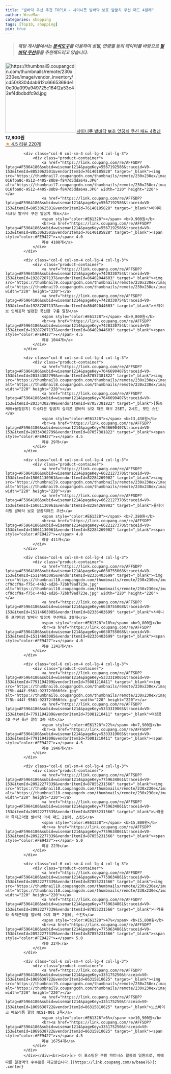```yaml
---
title: "발바닥 쿠션 추천 TOP10 - 샤이니풋 발바닥 보호 앞꿈치 쿠션 패드 4켤레"
author: WiseMan
categories: shopping
tags: [Top10, shopping]
pin: true
---
```


> ##### 해당 게시물에서는 [**분석도구**](https://itemscout.io/)를 이용하여 **성별**, **연령별** 등의 데이터를 바탕으로 [**발바닥 쿠션**](https://link.coupang.com/a/baae76)들을 추천해드리고 있습니다.
<div class="container"><div class="row">
            <div class="col-6 col-sm-4 col-lg-4 col-lg-3">
                <div class="product-container">
                    <a href="https://link.coupang.com/re/AFFSDP?lptag=AF5964186&subid=wiseman1214&pageKey=7600520210&traceid=V0-153&itemId=20104606803&vendorItemId=86708565350" target="_blank"><img src="https://thumbnail9.coupangcdn.com/thumbnails/remote/230x230ex/image/vendor_inventory/cd50/8304dab612c6665369de10e00a099a949725c164f2a53c42ef4dbdbdfc9d.jpg" alt="https://thumbnail9.coupangcdn.com/thumbnails/remote/230x230ex/image/vendor_inventory/cd50/8304dab612c6665369de10e00a099a949725c164f2a53c42ef4dbdbdfc9d.jpg" width="220" height="220"></a>
                    <a href="https://link.coupang.com/re/AFFSDP?lptag=AF5964186&subid=wiseman1214&pageKey=7600520210&traceid=V0-153&itemId=20104606803&vendorItemId=86708565350" target="_blank">샤이니풋 발바닥 보호 앞꿈치 쿠션 패드 4켤레</a>
                    <span style="color:#E61328"></span> <b>12,800원</b>
                    <br><a href="https://link.coupang.com/re/AFFSDP?lptag=AF5964186&subid=wiseman1214&pageKey=7600520210&traceid=V0-153&itemId=20104606803&vendorItemId=86708565350" target="_blank"><span style="color:#FE9427">★</span> 4.5
                    리뷰 220개</a>
                </div>
            </div>
            
            <div class="col-6 col-sm-4 col-lg-4 col-lg-3">
                <div class="product-container">
                    <a href="https://link.coupang.com/re/AFFSDP?lptag=AF5964186&subid=wiseman1214&pageKey=5567192586&traceid=V0-153&itemId=8853062501&vendorItemId=76140185828" target="_blank"><img src="https://thumbnail7.coupangcdn.com/thumbnails/remote/230x230ex/image/retail/images/1670936511908641-016fba8c-9512-4405-80b9-f847d5dda64a.JPG" alt="https://thumbnail7.coupangcdn.com/thumbnails/remote/230x230ex/image/retail/images/1670936511908641-016fba8c-9512-4405-80b9-f847d5dda64a.JPG" width="220" height="220"></a>
                    <a href="https://link.coupang.com/re/AFFSDP?lptag=AF5964186&subid=wiseman1214&pageKey=5567192586&traceid=V0-153&itemId=8853062501&vendorItemId=76140185828" target="_blank">바이미 시크릿 발바닥 쿠션 앞꿈치 패드</a>
                    <span style="color:#E61328"></span> <b>9,900원</b>
                    <br><a href="https://link.coupang.com/re/AFFSDP?lptag=AF5964186&subid=wiseman1214&pageKey=5567192586&traceid=V0-153&itemId=8853062501&vendorItemId=76140185828" target="_blank"><span style="color:#FE9427">★</span> 4.0
                    리뷰 4108개</a>
                </div>
            </div>
            
            <div class="col-6 col-sm-4 col-lg-4 col-lg-3">
                <div class="product-container">
                    <a href="https://link.coupang.com/re/AFFSDP?lptag=AF5964186&subid=wiseman1214&pageKey=7428330754&traceid=V0-153&itemId=19287207137&vendorItemId=86402044603" target="_blank"><img src="https://thumbnail9.coupangcdn.com/thumbnails/remote/230x230ex/image/vendor_inventory/5239/15903659d986cf2b96a155348979db4f6d136e24ce5ab272f5e8a6ef233b.jpg" alt="https://thumbnail9.coupangcdn.com/thumbnails/remote/230x230ex/image/vendor_inventory/5239/15903659d986cf2b96a155348979db4f6d136e24ce5ab272f5e8a6ef233b.jpg" width="220" height="220"></a>
                    <a href="https://link.coupang.com/re/AFFSDP?lptag=AF5964186&subid=wiseman1214&pageKey=7428330754&traceid=V0-153&itemId=19287207137&vendorItemId=86402044603" target="_blank">소웨이브 인체공학 발편한 푹신한 구름 깔창</a>
                    <span style="color:#E61328"></span> <b>9,800원</b>
                    <br><a href="https://link.coupang.com/re/AFFSDP?lptag=AF5964186&subid=wiseman1214&pageKey=7428330754&traceid=V0-153&itemId=19287207137&vendorItemId=86402044603" target="_blank"><span style="color:#FE9427">★</span> 4.5
                    리뷰 1044개</a>
                </div>
            </div>
            
            <div class="col-6 col-sm-4 col-lg-4 col-lg-3">
                <div class="product-container">
                    <a href="https://link.coupang.com/re/AFFSDP?lptag=AF5964186&subid=wiseman1214&pageKey=7646690407&traceid=V0-153&itemId=20334302799&vendorItemId=87057381822" target="_blank"><img src="https://thumbnail8.coupangcdn.com/thumbnails/remote/230x230ex/image/vendor_inventory/18ab/8aa47e3594b870312fbd2a170857b6e4d4582b307af85e392df77de1c8d1.png" alt="https://thumbnail8.coupangcdn.com/thumbnails/remote/230x230ex/image/vendor_inventory/18ab/8aa47e3594b870312fbd2a170857b6e4d4582b307af85e392df77de1c8d1.png" width="220" height="220"></a>
                    <a href="https://link.coupang.com/re/AFFSDP?lptag=AF5964186&subid=wiseman1214&pageKey=7646690407&traceid=V0-153&itemId=20334302799&vendorItemId=87057381822" target="_blank">[통증케어+물집방지] 미소다믄 앞꿈치 실리콘 발바닥 보호 패드 좌우 2SET, 2세트, 모던 스킨</a>
                    <span style="color:#E61328"></span> <b>13,430원</b>
                    <br><a href="https://link.coupang.com/re/AFFSDP?lptag=AF5964186&subid=wiseman1214&pageKey=7646690407&traceid=V0-153&itemId=20334302799&vendorItemId=87057381822" target="_blank"><span style="color:#FE9427">★</span> 4.5
                    리뷰 29개</a>
                </div>
            </div>
            
            <div class="col-6 col-sm-4 col-lg-4 col-lg-3">
                <div class="product-container">
                    <a href="https://link.coupang.com/re/AFFSDP?lptag=AF5964186&subid=wiseman1214&pageKey=6622127370&traceid=V0-153&itemId=15061130961&vendorItemId=82284269902" target="_blank"><img src="https://thumbnail9.coupangcdn.com/thumbnails/remote/230x230ex/image/vendor_inventory/1878/39304207bcdd15007a3180b249ce1161fd3b834b459698e9224a25dcccef.jpg" alt="https://thumbnail9.coupangcdn.com/thumbnails/remote/230x230ex/image/vendor_inventory/1878/39304207bcdd15007a3180b249ce1161fd3b834b459698e9224a25dcccef.jpg" width="220" height="220"></a>
                    <a href="https://link.coupang.com/re/AFFSDP?lptag=AF5964186&subid=wiseman1214&pageKey=6622127370&traceid=V0-153&itemId=15061130961&vendorItemId=82284269902" target="_blank">올데이리빙 발바닥 보호 앞꿈치패드 쿠션</a>
                    <span style="color:#E61328"></span> <b>7,280원</b>
                    <br><a href="https://link.coupang.com/re/AFFSDP?lptag=AF5964186&subid=wiseman1214&pageKey=6622127370&traceid=V0-153&itemId=15061130961&vendorItemId=82284269902" target="_blank"><span style="color:#FE9427">★</span> 4.0
                    리뷰 411개</a>
                </div>
            </div>
            
            <div class="col-6 col-sm-4 col-lg-4 col-lg-3">
                <div class="product-container">
                    <a href="https://link.coupang.com/re/AFFSDP?lptag=AF5964186&subid=wiseman1214&pageKey=6630755068&traceid=V0-153&itemId=15114603085&vendorItemId=82336403699" target="_blank"><img src="https://thumbnail10.coupangcdn.com/thumbnails/remote/230x230ex/image/retail/images/3127051833975007-cf9dcf9a-f75c-44b2-ad26-72bbf9ad723e.jpg" alt="https://thumbnail10.coupangcdn.com/thumbnails/remote/230x230ex/image/retail/images/3127051833975007-cf9dcf9a-f75c-44b2-ad26-72bbf9ad723e.jpg" width="220" height="220"></a>
                    <a href="https://link.coupang.com/re/AFFSDP?lptag=AF5964186&subid=wiseman1214&pageKey=6630755068&traceid=V0-153&itemId=15114603085&vendorItemId=82336403699" target="_blank">샤이니풋 프리미엄 발바닥 앞꿈치 쿠션패드 3켤레</a>
                    <span style="color:#E61328">18%</span> <b>9,800원</b>
                    <br><a href="https://link.coupang.com/re/AFFSDP?lptag=AF5964186&subid=wiseman1214&pageKey=6630755068&traceid=V0-153&itemId=15114603085&vendorItemId=82336403699" target="_blank"><span style="color:#FE9427">★</span> 4.0
                    리뷰 1241개</a>
                </div>
            </div>
            
            <div class="col-6 col-sm-4 col-lg-4 col-lg-3">
                <div class="product-container">
                    <a href="https://link.coupang.com/re/AFFSDP?lptag=AF5964186&subid=wiseman1214&pageKey=5333319065&traceid=V0-153&itemId=7791194209&vendorItemId=75081210411" target="_blank"><img src="https://thumbnail6.coupangcdn.com/thumbnails/remote/230x230ex/image/retail/images/2021/04/12/10/9/b8260bb0-7f5b-444f-9561-92372f066fdc.jpg" alt="https://thumbnail6.coupangcdn.com/thumbnails/remote/230x230ex/image/retail/images/2021/04/12/10/9/b8260bb0-7f5b-444f-9561-92372f066fdc.jpg" width="220" height="220"></a>
                    <a href="https://link.coupang.com/re/AFFSDP?lptag=AF5964186&subid=wiseman1214&pageKey=5333319065&traceid=V0-153&itemId=7791194209&vendorItemId=75081210411" target="_blank">여성용 4D 쿠션 폭신 깔창 3종 세트</a>
                    <span style="color:#E61328">22%</span> <b>7,900원</b>
                    <br><a href="https://link.coupang.com/re/AFFSDP?lptag=AF5964186&subid=wiseman1214&pageKey=5333319065&traceid=V0-153&itemId=7791194209&vendorItemId=75081210411" target="_blank"><span style="color:#FE9427">★</span> 4.5
                    리뷰 1946개</a>
                </div>
            </div>
            
            <div class="col-6 col-sm-4 col-lg-4 col-lg-3">
                <div class="product-container">
                    <a href="https://link.coupang.com/re/AFFSDP?lptag=AF5964186&subid=wiseman1214&pageKey=7759634861&traceid=V0-153&itemId=20922277339&vendorItemId=87855231566" target="_blank"><img src="https://thumbnail10.coupangcdn.com/thumbnails/remote/230x230ex/image/vendor_inventory/9ebf/01abca6eb06536665cba1f3b2ba5846923180f42fe6be36518b7094a8aa6.png" alt="https://thumbnail10.coupangcdn.com/thumbnails/remote/230x230ex/image/vendor_inventory/9ebf/01abca6eb06536665cba1f3b2ba5846923180f42fe6be36518b7094a8aa6.png" width="220" height="220"></a>
                    <a href="https://link.coupang.com/re/AFFSDP?lptag=AF5964186&subid=wiseman1214&pageKey=7759634861&traceid=V0-153&itemId=20922277339&vendorItemId=87855231566" target="_blank">나라올라 족저근막염 발바닥 아치 패드 2켤레, 스킨S</a>
                    <span style="color:#E61328"></span> <b>15,800원</b>
                    <br><a href="https://link.coupang.com/re/AFFSDP?lptag=AF5964186&subid=wiseman1214&pageKey=7759634861&traceid=V0-153&itemId=20922277339&vendorItemId=87855231566" target="_blank"><span style="color:#FE9427">★</span> 5.0
                    리뷰 22개</a>
                </div>
            </div>
            
            <div class="col-6 col-sm-4 col-lg-4 col-lg-3">
                <div class="product-container">
                    <a href="https://link.coupang.com/re/AFFSDP?lptag=AF5964186&subid=wiseman1214&pageKey=7759634861&traceid=V0-153&itemId=20922277339&vendorItemId=87855231566" target="_blank"><img src="https://thumbnail10.coupangcdn.com/thumbnails/remote/230x230ex/image/vendor_inventory/9ebf/01abca6eb06536665cba1f3b2ba5846923180f42fe6be36518b7094a8aa6.png" alt="https://thumbnail10.coupangcdn.com/thumbnails/remote/230x230ex/image/vendor_inventory/9ebf/01abca6eb06536665cba1f3b2ba5846923180f42fe6be36518b7094a8aa6.png" width="220" height="220"></a>
                    <a href="https://link.coupang.com/re/AFFSDP?lptag=AF5964186&subid=wiseman1214&pageKey=7759634861&traceid=V0-153&itemId=20922277339&vendorItemId=87855231566" target="_blank">나라올라 족저근막염 발바닥 아치 패드 2켤레, 스킨S</a>
                    <span style="color:#E61328">47%</span> <b>15,800원</b>
                    <br><a href="https://link.coupang.com/re/AFFSDP?lptag=AF5964186&subid=wiseman1214&pageKey=7759634861&traceid=V0-153&itemId=20922277339&vendorItemId=87855231566" target="_blank"><span style="color:#FE9427">★</span> 5.0
                    리뷰 22개</a>
                </div>
            </div>
            
            <div class="col-6 col-sm-4 col-lg-4 col-lg-3">
                <div class="product-container">
                    <a href="https://link.coupang.com/re/AFFSDP?lptag=AF5964186&subid=wiseman1214&pageKey=335175250&traceid=V0-153&itemId=1069638722&vendorItemId=86315810625" target="_blank"><img src="https://thumbnail9.coupangcdn.com/thumbnails/remote/230x230ex/image/vendor_inventory/45ca/d70d7e4f57969af5be0ff8d68144fc495d021e0a0acdbaace03ecfe1a7b4.jpg" alt="https://thumbnail9.coupangcdn.com/thumbnails/remote/230x230ex/image/vendor_inventory/45ca/d70d7e4f57969af5be0ff8d68144fc495d021e0a0acdbaace03ecfe1a7b4.jpg" width="220" height="220"></a>
                    <a href="https://link.coupang.com/re/AFFSDP?lptag=AF5964186&subid=wiseman1214&pageKey=335175250&traceid=V0-153&itemId=1069638722&vendorItemId=86315810625" target="_blank">노스바이크 메모리폼 깔창 NCSI-001 2족</a>
                    <span style="color:#E61328">6%</span> <b>10,900원</b>
                    <br><a href="https://link.coupang.com/re/AFFSDP?lptag=AF5964186&subid=wiseman1214&pageKey=335175250&traceid=V0-153&itemId=1069638722&vendorItemId=86315810625" target="_blank"><span style="color:#FE9427">★</span> 4.5
                    리뷰 16754개</a>
                </div>
            </div>
            </div></div><br><br>[👉 이 포스팅은 쿠팡 파트너스 활동의 일환으로, 이에 따른 일정액의 수수료를 제공받습니다.](https://link.coupang.com/a/baae76){: .center}